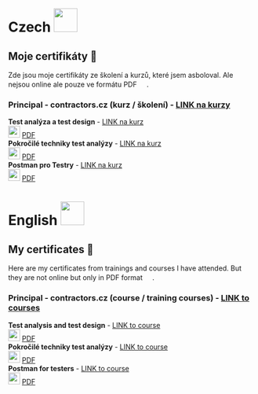 # Czech <img src="/Images/Country/CZ.ico" width="48">

## Moje certifikáty 📝

Zde jsou moje certifikáty ze školení a kurzů, které jsem asboloval. Ale nejsou online ale pouze ve formátu PDF 
<img src="/Images/PDF/PDF_icon.ico" width="16">.

### Principal - contractors.cz (kurz / školení) - [LINK na kurzy](https://www.contractors.cz/vzdelavani/dle-oboru/testing)
>
**Test analýza a test design** - [LINK na kurz](https://www.contractors.cz/vzdelavani/dle-oboru/testing/53-test-analyza-a-test-design) \
<img src="/Images/PDF/PDF_icon.ico" width="24">
[PDF](/PDF-certificates/Test%20analýza%20a%20test%20design.pdf)\
**Pokročilé techniky test analýzy** - [LINK na kurz](https://www.contractors.cz/vzdelavani/dle-oboru/testing/54-pokrocile-techniky-test-analyzy)\
<img src="/Images/PDF/PDF_icon.ico" width="24">
[PDF](/PDF-certificates/Pokročilé%20techniky%20test%20analýzy.pdf)\
**Postman pro Testry** - [LINK na kurz](https://www.contractors.cz/vzdelavani/dle-oboru/testing/424-postman-pro-testeryn)\
<img src="/Images/PDF/PDF_icon.ico" width="24">
[PDF](/PDF-certificates/Postman%20pro%20testery.pdf)

# English <img src="/Images/Country/EN.ico" width="48">

## My certificates 📝

Here are my certificates from trainings and courses I have attended. But they are not online but only in PDF format 
<img src="/Images/PDF/PDF_icon.ico" width="16">.

### Principal - contractors.cz (course / training courses) - [LINK to courses](https://www.contractors.cz/vzdelavani/dle-oboru/testing)
>
**Test analysis and test design** - [LINK to course](https://www.contractors.cz/vzdelavani/dle-oboru/testing/53-test-analyza-a-test-design) \
<img src="/Images/PDF/PDF_icon.ico" width="24">
[PDF](/PDF-certificates/Test%20analýza%20a%20test%20design.pdf)\
**Pokročilé techniky test analýzy** - [LINK to course](https://www.contractors.cz/vzdelavani/dle-oboru/testing/54-pokrocile-techniky-test-analyzy)\
<img src="/Images/PDF/PDF_icon.ico" width="24">
[PDF](/PDF-certificates/Pokročilé%20techniky%20test%20analýzy.pdf)\
**Postman for testers** - [LINK to course](https://www.contractors.cz/vzdelavani/dle-oboru/testing/424-postman-pro-testeryn)\
<img src="/Images/PDF/PDF_icon.ico" width="24">
[PDF](/PDF-certificates/Postman%20pro%20testery.pdf)
